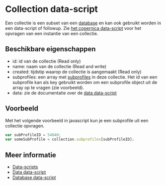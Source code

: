 # Collection data-script

Een collectie is een subset van een [database](./followups-scripting-database) en kan ook gebruikt worden 
in een data-script of followup. Zie [het copernica data-script](./followups-scripting-copernica) voor het
opvragen van een instantie van een collectie.

## Beschikbare eigenschappen

* id: 			id van de collectie (Read only)
* name: 		naam van de collectie (Read and write)
* created: 		tijdstip waarop de collectie is aangemaakt (Read only)
* subprofiles: 	een array met [subprofiles](./followups-scripting-data) in deze collectie. Het id van een subprofile kan als key gebruikt worden om een subprofile object uit de array op te vragen (zie voorbeeld).
* data: 		zie de documentatie over de [data data-script](./followups-scripting-data)

## Voorbeeld

Met het volgende voorbeeld in javascript kun je een subprofile uit een 
collectie opvragen.

```javascript
var subProfileID = 54840;
var someSubProfile = collection.subprofiles[subProfileID];
```

## Meer informatie
* [Data-scripts](./followups-scripting)
* [Data data-script](./followups-scripting-data)
* [Database data-script](./followups-scripting-database)

